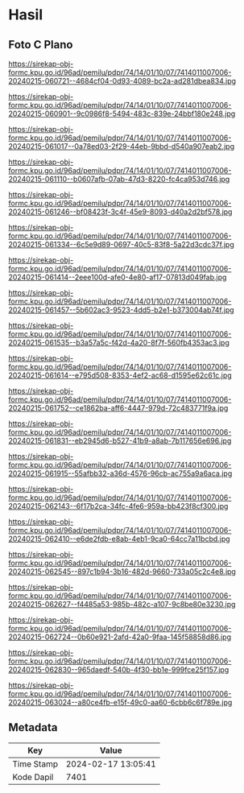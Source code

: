 # Hasil

## Foto C Plano

https://sirekap-obj-formc.kpu.go.id/96ad/pemilu/pdpr/74/14/01/10/07/7414011007006-20240215-060721--4684cf04-0d93-4089-bc2a-ad281dbea834.jpg

https://sirekap-obj-formc.kpu.go.id/96ad/pemilu/pdpr/74/14/01/10/07/7414011007006-20240215-060901--9c0986f8-5494-483c-839e-24bbf180e248.jpg

https://sirekap-obj-formc.kpu.go.id/96ad/pemilu/pdpr/74/14/01/10/07/7414011007006-20240215-061017--0a78ed03-2f29-44eb-9bbd-d540a907eab2.jpg

https://sirekap-obj-formc.kpu.go.id/96ad/pemilu/pdpr/74/14/01/10/07/7414011007006-20240215-061110--b0607afb-07ab-47d3-8220-fc4ca953d746.jpg

https://sirekap-obj-formc.kpu.go.id/96ad/pemilu/pdpr/74/14/01/10/07/7414011007006-20240215-061246--bf08423f-3c4f-45e9-8093-d40a2d2bf578.jpg

https://sirekap-obj-formc.kpu.go.id/96ad/pemilu/pdpr/74/14/01/10/07/7414011007006-20240215-061334--6c5e9d89-0697-40c5-83f8-5a22d3cdc37f.jpg

https://sirekap-obj-formc.kpu.go.id/96ad/pemilu/pdpr/74/14/01/10/07/7414011007006-20240215-061414--2eee100d-afe0-4e80-af17-07813d049fab.jpg

https://sirekap-obj-formc.kpu.go.id/96ad/pemilu/pdpr/74/14/01/10/07/7414011007006-20240215-061457--5b602ac3-9523-4dd5-b2e1-b373004ab74f.jpg

https://sirekap-obj-formc.kpu.go.id/96ad/pemilu/pdpr/74/14/01/10/07/7414011007006-20240215-061535--b3a57a5c-f42d-4a20-8f7f-560fb4353ac3.jpg

https://sirekap-obj-formc.kpu.go.id/96ad/pemilu/pdpr/74/14/01/10/07/7414011007006-20240215-061614--e795d508-8353-4ef2-ac68-d1595e62c61c.jpg

https://sirekap-obj-formc.kpu.go.id/96ad/pemilu/pdpr/74/14/01/10/07/7414011007006-20240215-061752--ce1862ba-aff6-4447-979d-72c483771f9a.jpg

https://sirekap-obj-formc.kpu.go.id/96ad/pemilu/pdpr/74/14/01/10/07/7414011007006-20240215-061831--eb2945d6-b527-41b9-a8ab-7b117656e696.jpg

https://sirekap-obj-formc.kpu.go.id/96ad/pemilu/pdpr/74/14/01/10/07/7414011007006-20240215-061915--55afbb32-a36d-4576-96cb-ac755a9a6aca.jpg

https://sirekap-obj-formc.kpu.go.id/96ad/pemilu/pdpr/74/14/01/10/07/7414011007006-20240215-062143--6f17b2ca-34fc-4fe6-959a-bb423f8cf300.jpg

https://sirekap-obj-formc.kpu.go.id/96ad/pemilu/pdpr/74/14/01/10/07/7414011007006-20240215-062410--e6de2fdb-e8ab-4eb1-9ca0-64cc7a11bcbd.jpg

https://sirekap-obj-formc.kpu.go.id/96ad/pemilu/pdpr/74/14/01/10/07/7414011007006-20240215-062545--897c1b94-3b16-482d-9660-733a05c2c4e8.jpg

https://sirekap-obj-formc.kpu.go.id/96ad/pemilu/pdpr/74/14/01/10/07/7414011007006-20240215-062627--f4485a53-985b-482c-a107-9c8be80e3230.jpg

https://sirekap-obj-formc.kpu.go.id/96ad/pemilu/pdpr/74/14/01/10/07/7414011007006-20240215-062724--0b60e921-2afd-42a0-9faa-145f58858d86.jpg

https://sirekap-obj-formc.kpu.go.id/96ad/pemilu/pdpr/74/14/01/10/07/7414011007006-20240215-062830--965daedf-540b-4f30-bb1e-999fce25f157.jpg

https://sirekap-obj-formc.kpu.go.id/96ad/pemilu/pdpr/74/14/01/10/07/7414011007006-20240215-063024--a80ce4fb-e15f-49c0-aa60-6cbb6c6f789e.jpg


## Metadata

| Key        | Value               |
| ---------- | ------------------- |
| Time Stamp | 2024-02-17 13:05:41 |
| Kode Dapil | 7401                |



